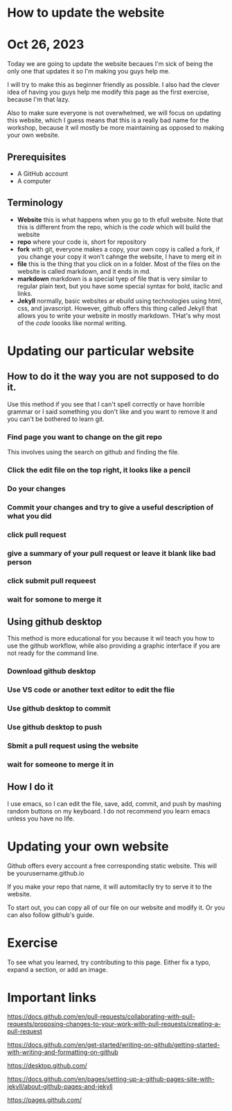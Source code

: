# How to update the website

# Oct 26, 2023



Today we are going to update the website becaues I'm sick of being the only one that updates it so I'm making you guys help me. 

I will try to make this as beginner friendly as possible. I also had the clever idea of having you guys help me modify this page as the first exercise, because I'm that lazy. 


Also to make sure everyone is not overwhelmed, we will focus on updating this website, which I guess means that this is a really bad name for the workshop, because it wil mostly be more maintaining as opposed to making your own website. 




## Prerequisites
- A GitHub account
- A computer

## Terminology

- **Website** this is what happens when you go to th efull website. Note that this is different from the repo, which is the *code* which will build the website
- **repo** where your code is, short for repository
- **fork** with git, everyone makes a copy, your own copy is called a fork, if you change your copy it won't cahnge the website, I have to merg eit in
- **file** this is the thing that you click on in a folder. Most of the files on the website is called markdown, and it ends in md.  
- **markdown** markdown is a special tyep of file that is very similar to regular plain text, but you have some special syntax for bold, itaclic and links.
- **Jekyll** normally, basic websites ar ebuild using technologies using html, css, and javascript. However, github offers this thing called Jekyll that allows you to write your website in mostly markdown. THat's why most of the *code* loooks like normal writing. 


# Updating our particular website

## How to do it the way you are not supposed to do it. 

Use this method if you see that I can't spell correctly or have horrible grammar or I said something you don't like and you want to remove it and you can't be bothered to learn git. 

### Find page you want to change on the git repo

This involves using the search on github and finding the file. 

### Click the edit file on the top right, it looks like a pencil


### Do your changes

### Commit your changes and try to give a useful description of what you did

### click pull request

### give a summary of your pull request or leave it blank like bad person

### click submit pull requeest

### wait for somone to merge it



## Using github desktop

This method is more educational for you because it wil teach you how to use the github workflow, while also providing a graphic interface if you are not ready for the command line. 

### Download github desktop 

### Use VS code or another text editor to edit the flie

### Use github desktop to commit

### Use github desktop to push

### Sbmit a pull request using the website 

### wait for someone to merge it in 

## How I do it

I use emacs, so I can edit the file, save, add, commit, and push by mashing random buttons on my keyboard. I do not recommend you learn emacs unless you have no life. 

# Updating your own website

Github offers every account a free corresponding static website. This will be yourusername.github.io

If you make your repo that name, it will automitaclly try to serve it to the website.

To start out, you can copy all of our file on our website and modify it. Or you can also follow github's guide. 

# Exercise

To see what you learned, try contributing to this page. Either fix a typo, expand a section, or add an image. 
  

# Important links

https://docs.github.com/en/pull-requests/collaborating-with-pull-requests/proposing-changes-to-your-work-with-pull-requests/creating-a-pull-request

https://docs.github.com/en/get-started/writing-on-github/getting-started-with-writing-and-formatting-on-github

https://desktop.github.com/


https://docs.github.com/en/pages/setting-up-a-github-pages-site-with-jekyll/about-github-pages-and-jekyll

https://pages.github.com/
